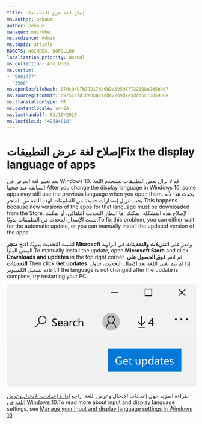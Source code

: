 ```yaml
---
title: إصلاح لغة عرض التطبيقات
ms.author: pebaum
author: pebaum
manager: mnirkhe
ms.audience: Admin
ms.topic: article
ROBOTS: NOINDEX, NOFOLLOW
localization_priority: Normal
ms.collection: Adm_O365
ms.custom:
- "9001477"
- "3508"
ms.openlocfilehash: 07dc04b7b79017da6b2a195077722108a945b967
ms.sourcegitcommit: d925c1fd1be35071cd422b9d7e5ddd6c700590de
ms.translationtype: MT
ms.contentlocale: ar-SA
ms.lasthandoff: 03/10/2020
ms.locfileid: "42584818"
---
```

# <a name="fix-the-display-language-of-apps"></a><span data-ttu-id="f6efd-102">إصلاح لغة عرض التطبيقات</span><span class="sxs-lookup"><span data-stu-id="f6efd-102">Fix the display language of apps</span></span>

<span data-ttu-id="f6efd-103">بعد تغيير لغة العرض في Windows 10، قد لا تزال بعض التطبيقات تستخدم اللغة السابقة عند فتحها.</span><span class="sxs-lookup"><span data-stu-id="f6efd-103">After you change the display language in Windows 10, some apps may still use the previous language when you open them.</span></span> <span data-ttu-id="f6efd-104">يحدث هذا لأنه يجب تنزيل إصدارات جديدة من التطبيقات لهذه اللغة من المتجر.</span><span class="sxs-lookup"><span data-stu-id="f6efd-104">This happens because new versions of the apps for that language must be downloaded from the Store.</span></span> <span data-ttu-id="f6efd-105">لإصلاح هذه المشكلة، يمكنك إما انتظار التحديث التلقائي، أو يمكنك تثبيت الإصدار المحدث من التطبيقات يدويًا.</span><span class="sxs-lookup"><span data-stu-id="f6efd-105">To fix this problem, you can either wait for the automatic update, or you can manually install the updated version of the apps.</span></span>

<span data-ttu-id="f6efd-106">لتثبيت التحديث يدويًا، افتح **متجر Microsoft** وانقر على **التنزيلات والتحديثات** في الزاوية اليمنى العليا.</span><span class="sxs-lookup"><span data-stu-id="f6efd-106">To manually install the update, open **Microsoft Store** and click **Downloads and updates** in the top right corner.</span></span> <span data-ttu-id="f6efd-107">ثم انقر **فوق الحصول على التحديثات**.</span><span class="sxs-lookup"><span data-stu-id="f6efd-107">Then click **Get updates**.</span></span> <span data-ttu-id="f6efd-108">إذا لم يتم تغيير اللغة بعد اكتمال التحديث، حاول إعادة تشغيل الكمبيوتر.</span><span class="sxs-lookup"><span data-stu-id="f6efd-108">If the language is not changed after the update is complete, try restarting your PC.</span></span>

![الحصول على التحديثات.](media/get-updates.png)

<span data-ttu-id="f6efd-110">لقراءة المزيد حول إعدادات الإدخال وعرض اللغة، راجع [إدارة إعدادات الإدخال وعرض اللغة في Windows 10](https://support.microsoft.com/help/4027670/windows-10-add-and-switch-input-and-display-language-preferences).</span><span class="sxs-lookup"><span data-stu-id="f6efd-110">To read more about input and display language settings, see [Manage your input and display language settings in Windows 10](https://support.microsoft.com/help/4027670/windows-10-add-and-switch-input-and-display-language-preferences).</span></span>
